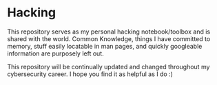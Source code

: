 # Hacking
This repository serves as my personal hacking notebook/toolbox and is shared with the world. Common Knowledge, things I have committed to memory, stuff easily locatable in man pages, and quickly googleable information are purposely left out.   

This repository will be continually updated and changed throughout my cybersecurity career. I hope you find it as helpful as I do :)
